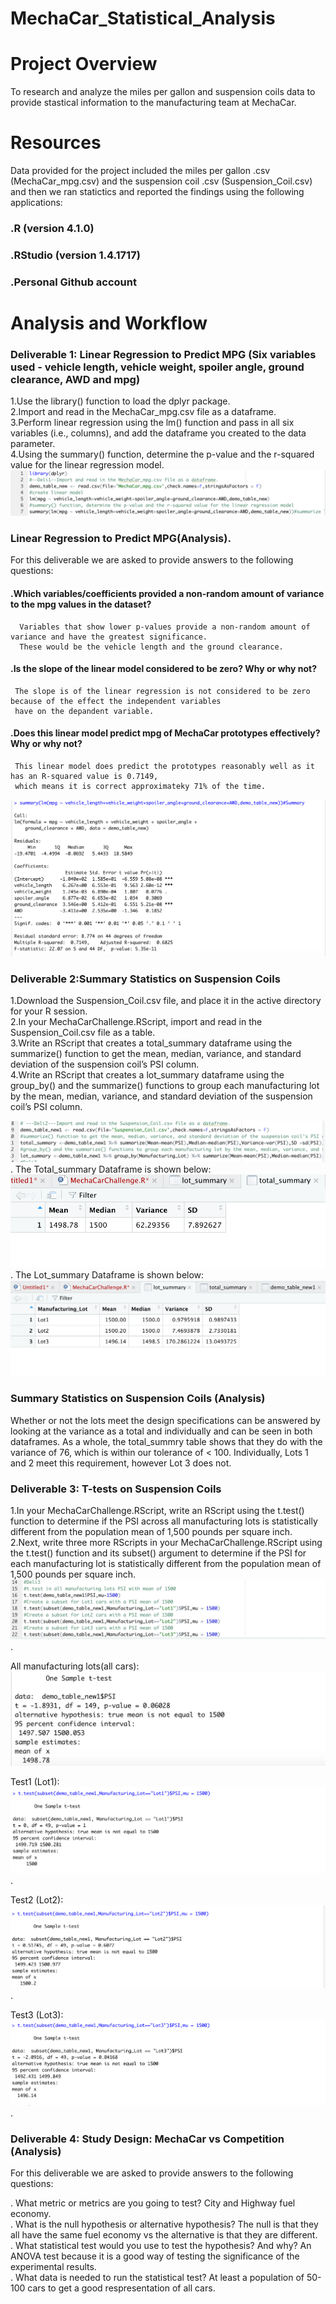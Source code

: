 # MechaCar_Statistical_Analysis
# Project Overview
To research and analyze the miles per gallon and suspension coils data to provide stastical information to the manufacturing team at MechaCar.
# Resources
Data provided for the project included the miles per gallon .csv (MechaCar_mpg.csv) and the suspension coil .csv (Suspension_Coil.csv) and then we ran statictics and reported the findings using the following applications:

### .R (version 4.1.0)
### .RStudio (version 1.4.1717)
### .Personal Github account

# Analysis and Workflow
### Deliverable 1: Linear Regression to Predict MPG (Six variables used - vehicle length, vehicle weight, spoiler angle, ground clearance, AWD and mpg)
  1.Use the library() function to load the dplyr package.  
  2.Import and read in the MechaCar_mpg.csv file as a dataframe.  
  3.Perform linear regression using the lm() function and pass in all six variables (i.e., columns), and add the dataframe you created to the data parameter.  
  4.Using the summary() function, determine the p-value and the r-squared value for the linear regression model.  
  ![](Deli1_image1.png?raw=true)
### Linear Regression to Predict MPG(Analysis). 
For this deliverable we are asked to provide answers to the following questions:

#### .Which variables/coefficients provided a non-random amount of variance to the mpg values in the dataset?   
      Variables that show lower p-values provide a non-random amount of variance and have the greatest significance. 
      These would be the vehicle length and the ground clearance.  
#### .Is the slope of the linear model considered to be zero? Why or why not?   
     The slope is of the linear regression is not considered to be zero because of the effect the independent variables
     have on the depandent variable.  
#### .Does this linear model predict mpg of MechaCar prototypes effectively? Why or why not?   
     This linear model does predict the prototypes reasonably well as it has an R-squared value is 0.7149,
     which means it is correct approximateky 71% of the time.   
   ![](Deli1_image.png?raw=true)
### Deliverable 2:Summary Statistics on Suspension Coils
1.Download the Suspension_Coil.csv file, and place it in the active directory for your R session.  
2.In your MechaCarChallenge.RScript, import and read in the Suspension_Coil.csv file as a table.  
3.Write an RScript that creates a total_summary dataframe using the summarize() function to get the mean, median, variance, and standard deviation of the suspension coil’s PSI column.  
4.Write an RScript that creates a lot_summary dataframe using the group_by() and the summarize() functions to group each manufacturing lot by the mean, median, variance, and standard deviation of the suspension coil’s PSI column.  

![](Deli2_image1.png?raw=true). 
The Total_summary Dataframe is shown below:   
![](total_summary.png?raw=true). 
The Lot_summary Dataframe is  shown below:  
![](lot_summary.png?raw=true)

### Summary Statistics on Suspension Coils (Analysis)
Whether or not the lots meet the design specifications can be answered by looking at the variance as a total and individually and can be seen in both dataframes. As a whole, the total_summry table shows that they do with the variance of 76, which is within our tolerance of < 100. Individually, Lots 1 and 2 meet this requirement, however Lot 3 does not.

### Deliverable 3: T-tests on Suspension Coils
1.In your MechaCarChallenge.RScript, write an RScript using the t.test() function to determine if the PSI across all manufacturing lots is statistically different   from the population mean of 1,500 pounds per square inch.  
2.Next, write three more RScripts in your MechaCarChallenge.RScript using the t.test() function and its subset() argument to determine if the PSI for each     manufacturing lot is statistically different from the population mean of 1,500 pounds per square inch.  
![](Deli3_image1.png?raw=true).  

All manufacturing lots(all cars):
![](Deli3_image2.png?raw=true)  

Test1 (Lot1):
![](Deli3_image3.png?raw=true). 

Test2 (Lot2):
![](Deli3_image4.png?raw=true).

Test3 (Lot3):
![](Deli3_image5.png?raw=true). 

### Deliverable 4: Study Design: MechaCar vs Competition (Analysis)
For this deliverable we are asked to provide answers to the following questions:  

. What metric or metrics are you going to test? City and Highway fuel economy.  
. What is the null hypothesis or alternative hypothesis? The null is that they all have the same fuel economy vs the alternative is that they are different.  
. What statistical test would you use to test the hypothesis? And why? An ANOVA test because it is a good way of testing the significance of the experimental         results.  
. What data is needed to run the statistical test? At least a population of 50-100 cars to get a good respresentation of all cars.







  
